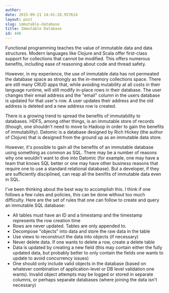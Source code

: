 ```yaml
---
author: 
date: 2015-09-21 14:41:28.957614
layout: post
slug: immutable-database
title: Immutable Database
id: 446
---
```


Functional programming teaches the value of immutable data and data structures.  Modern languages like Clojure and Scala offer first-class support for collections that cannot be modified.  This offers numerous benefits, including ease of reasoning about code and thread safety.

However, in my experience, the use of immutable data has not permeated the database space as strongly as the in-memory collections space.  There are still many CRUD apps that, while avoiding mutability at all costs in their language runtime, will still modify in-place rows in their database.  The user changes their email address and the "email" column in the users database is updated for that user's row.  A user updates their address and the old address is deleted and a new address row is created.

There is a growing trend to spread the benefits of immutability to databases.  HDFS, among other things, is an immutable store of records (though, one shouldn't need to move to Hadoop in order to gain the benefits of immutability).  Datomic is a database designed by Rich Hickey (the author of Clojure) that is designed from the ground up as an immutable data store.  

However, it's possible to gain all the benefits of an immutable database using something as common as SQL.  There may be a number of reasons why one wouldn't want to dive into Datomic (for example, one may have a team that knows SQL better or one may have other business reasons that require one to use a standard relational database).  But a developer, if they are sufficiently disciplined, can reap all the benifits of immutable data even in SQL.

I've been thinking about the best way to accomplish this.  I think if one follows a few rules and policies, this can be done without too much difficulty.  Here are the set of rules that one can follow to create and query an immutable SQL database:


- All tables must have an ID and a timestamp and the timestamp represents the row creation time
- Rows are never updated.  Tables are only appended to.
- Decompose "objects" into data and store the raw data in the table
- Use views to reconstruct the data into objects (if necessary)
- Never delete data.  If one wants to delete a row, create a delete table
- Data is updated by creating a new field (this may contain either the fully updated data, but probably better to only contain the fields one wants to update to avoid concurrency issues)
- One should only include valid objects in the database (based on whatever combination of application-level or DB level validation one wants).  Invalid object attempts may be logged or stored in separate columns, or perhaps separate databases (where joining the data isn't necessary)
